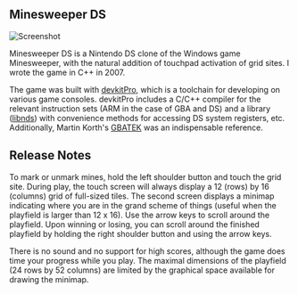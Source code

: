 ## Minesweeper DS

![Screenshot](http://i.imgur.com/OamSvMa.png)

Minesweeper DS is a Nintendo DS clone of the Windows game Minesweeper, with the natural addition of touchpad activation of grid sites. I wrote the game in C++ in 2007.

The game was built with [devkitPro](http://devkitpro.org/), which is a toolchain for developing on various game consoles. devkitPro includes a C/C++ compiler for the relevant instruction sets (ARM in the case of GBA and DS) and a library ([libnds](http://libnds.devkitpro.org/)) with convenience methods for accessing DS system registers, etc. Additionally, Martin Korth's [GBATEK](http://problemkaputt.de/gbatek.htm) was an indispensable reference.

## Release Notes

To mark or unmark mines, hold the left shoulder button and touch the grid site. During play, the touch screen will always display a 12 (rows) by 16 (columns) grid of full-sized tiles. The second screen displays a minimap indicating where you are in the grand scheme of things (useful when the playfield is larger than 12 x 16). Use the arrow keys to scroll around the playfield. Upon winning or losing, you can scroll around the finished playfield by holding the right shoulder button and using the arrow keys.

There is no sound and no support for high scores, although the game does time your progress while you play. The maximal dimensions of the playfield (24 rows by 52 columns) are limited by the graphical space available for drawing the minimap.
